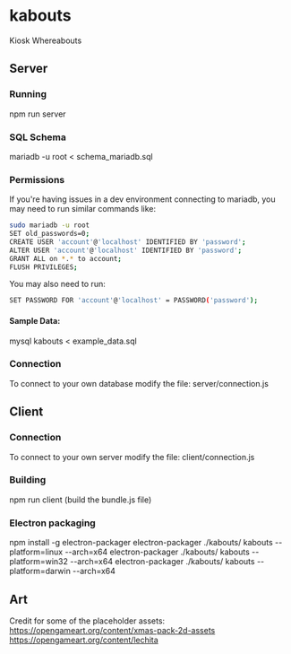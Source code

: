 # kabouts
Kiosk Whereabouts

## Server
### Running
npm run server

### SQL Schema
mariadb -u root < schema_mariadb.sql

### Permissions
If you're having issues in a dev environment connecting to mariadb, you may need to run similar commands like:
```sh
sudo mariadb -u root
SET old_passwords=0;
CREATE USER 'account'@'localhost' IDENTIFIED BY 'password';
ALTER USER 'account'@'localhost' IDENTIFIED BY 'password';
GRANT ALL on *.* to account;
FLUSH PRIVILEGES;
```
You may also need to run:
```sh
SET PASSWORD FOR 'account'@'localhost' = PASSWORD('password');
```

#### Sample Data:
mysql kabouts < example_data.sql

### Connection
To connect to your own database modify the file: server/connection.js

## Client
### Connection
To connect to your own server modify the file: client/connection.js

### Building
npm run client (build the bundle.js file)

### Electron packaging
npm install -g electron-packager
electron-packager ./kabouts/ kabouts --platform=linux --arch=x64
electron-packager ./kabouts/ kabouts --platform=win32 --arch=x64
electron-packager ./kabouts/ kabouts --platform=darwin --arch=x64


## Art
Credit for some of the placeholder assets:
https://opengameart.org/content/xmas-pack-2d-assets
https://opengameart.org/content/lechita